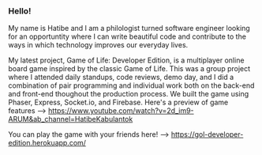 ### Hello!

My name is Hatibe and I am a philologist turned software engineer looking for an opportuntity where I can write beautiful code and contribute to the ways in which technology improves our everyday lives. 

My latest project, Game of Life: Developer Edition, is a multiplayer online board game inspired by the classic Game of Life. This was a group project where I attended daily standups, code reviews, demo day, and I did a combination of pair programming and individual work both on the back-end and front-end thoughout the production process. We built the game using Phaser, Express, Socket.io, and Firebase. Here's a preview of game features --> https://www.youtube.com/watch?v=2d_im9-ARUM&ab_channel=HatibeKabulantok

You can play the game with your friends here! --> https://gol-developer-edition.herokuapp.com/
<!--
**hatibek/hatibek** is a ✨ _special_ ✨ repository because its `README.md` (this file) appears on your GitHub profile.

Here are some ideas to get you started:

- 🔭 I’m currently working on ...
- 🌱 I’m currently learning ...
- 👯 I’m looking to collaborate on ...
- 🤔 I’m looking for help with ...
- 💬 Ask me about ...
- 📫 How to reach me: ...
- 😄 Pronouns: ...
- ⚡ Fun fact: ...
-->
